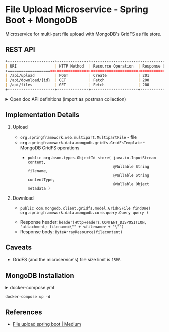 # File Upload Microservice - Spring Boot + MongoDB

Microservice for multi-part file upload with MongoDB's GridFS as file store.

## REST API

```markdown
+---------------------+--------------+---------------------+----------------+------------------------------------------------------+
| URI                 | HTTP Method  | Resource Operation  | Response Code  | Description                                          |
+=====================+==============+=====================+================+======================================================+
| /api/upload         | POST         | Create              | 201            | Upload file as multipart content                     |
| /api/download/{id}  | GET          | Fetch               | 200            | Download the file as content disposition attachment  |
| /api/files          | GET          | Fetch               | 200            | Get a list of uploaded files                         |
+---------------------+--------------+---------------------+----------------+------------------------------------------------------+
```

<details>
    <summary>Open doc API definitions (import as postman collection)</summary>

```json
{"openapi":"3.0.1","info":{"title":"OpenAPI definition","version":"v0"},"servers":[{"url":"http://localhost:8080","description":"Generated server url"}],"paths":{"/api/upload":{"post":{"tags":["fileupload-application"],"operationId":"uploadFile","requestBody":{"content":{"multipart/form-data":{"schema":{"required":["file"],"type":"object","properties":{"file":{"type":"string","format":"binary"}}}}}},"responses":{"200":{"description":"OK","content":{"application/json":{"schema":{"type":"object"}}}}}}},"/api/healthcheck":{"get":{"tags":["fileupload-application"],"operationId":"echoHealth","responses":{"200":{"description":"OK","content":{"application/json":{"schema":{"type":"object"}}}}}}},"/api/files":{"get":{"tags":["fileupload-application"],"operationId":"getFiles","responses":{"200":{"description":"OK","content":{"application/json":{"schema":{"type":"object"}}}}}}},"/api/download/{id}":{"get":{"tags":["fileupload-application"],"operationId":"downloadFile","parameters":[{"name":"id","in":"path","required":true,"schema":{"type":"string"}}],"responses":{"200":{"description":"OK","content":{"*/*":{"schema":{"type":"string","format":"binary"}}}}}}}},"components":{}}
```

</details>



## Implementation Details

1. Upload
   
   - `org.springframework.web.multipart.MultipartFile` - file
   - `org.springframework.data.mongodb.gridfs.GridFsTemplate` - MongoDB GridFS operations
     - ```
       public org.bson.types.ObjectId store( java.io.InputStream content,
                                             @Nullable String filename,
                                             @Nullable String contentType,
                                             @Nullable Object metadata )
       ```
       
2. Download
   
   - ```
     public com.mongodb.client.gridfs.model.GridFSFile findOne( org.springframework.data.mongodb.core.query.Query query )
     ``` 
   - Response header: `header(HttpHeaders.CONTENT_DISPOSITION, "attachment; filename=\"" + <filename> + "\"")`
   - Response body: `ByteArrayResource(filecontent)`



## Caveats

- GridFS (and the microservice's) file size limit is `15MB`

## MongoDB Installation

<details>
    <summary>docker-compose.yml</summary>

```yml
version: '3.7'

x-mongo-common: &mongo-common
  logging:
    driver: "json-file"
    options:
      max-size: "10m"
      max-file: "2"
      
services:
  mongo:
    image: mongo:6-focal
    environment:
      MONGO_INITDB_ROOT_USERNAME: admin
      MONGO_INITDB_ROOT_PASSWORD: admin123
    container_name: mongo
    restart: unless-stopped
    ports:
      - 27017:27017
    volumes:
      - mongodb:/data/db
    <<: *mongo-common

volumes:
  mongodb:
```

</details>

`docker-compose up -d`


## References

- [File upload spring boot | Medium](https://medium.com/nerd-for-tech/file-upload-with-springboot-and-mongodb-76a8f5b9f75d)
